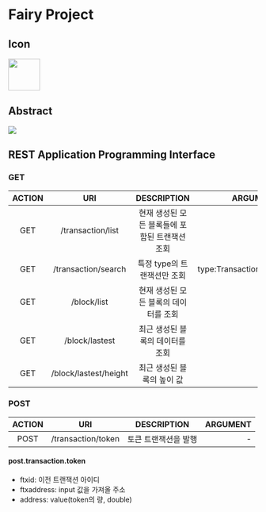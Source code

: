 # Fairy Project

## Icon

<img src="http://selab.sogang.ac.kr/img/fairy/logo.png" width="64px" height="64px">

## Abstract

<img src="http://selab.sogang.ac.kr/img/fairy/what.png">  

## REST Application Programming Interface

### GET
| ACTION  |      URI      |  DESCRIPTION | ARGUMENT |
|:------------------:|:-------------:|:------:|------:|
| GET |/transaction/list|현재 생성된 모든 블록들에 포함된 트랜잭션 조회 |-
| GET |/transaction/search| 특정 type의 트랜잭션만 조회 | type:TransactionType
| GET |/block/list| 현재 생성된 모든 블록의 데이터를 조회 | -
| GET |/block/lastest| 최근 생성된 블록의 데이터를 조회 | -
| GET |/block/lastest/height| 최근 생성된 블록의 높이 값 | -


### POST
| ACTION  |      URI      |  DESCRIPTION | ARGUMENT |
|:------------------:|:-------------:|:------:|------:|
| POST |/transaction/token|토큰 트랜잭션을 발행 |-



#### post.transaction.token
 - ftxid: 이전 트랜잭션 아이디
 - ftxaddress: input 값을 가져올 주소
 - address: value(token의 량, double)
